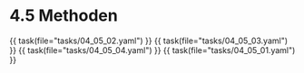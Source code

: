 # 4.5 Methoden

{{ task(file="tasks/04_05_02.yaml") }}
{{ task(file="tasks/04_05_03.yaml") }}
{{ task(file="tasks/04_05_04.yaml") }}
{{ task(file="tasks/04_05_01.yaml") }}
